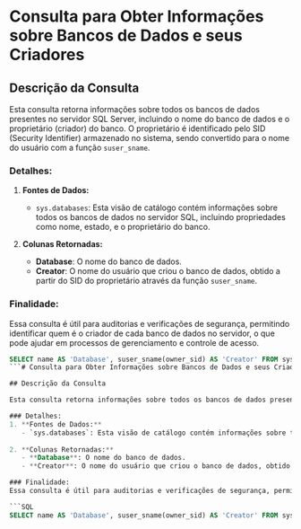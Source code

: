 # Consulta para Obter Informações sobre Bancos de Dados e seus Criadores

## Descrição da Consulta

Esta consulta retorna informações sobre todos os bancos de dados presentes no servidor SQL Server, incluindo o nome do banco de dados e o proprietário (criador) do banco. O proprietário é identificado pelo SID (Security Identifier) armazenado no sistema, sendo convertido para o nome do usuário com a função `suser_sname`.

### Detalhes:
1. **Fontes de Dados:**
   - `sys.databases`: Esta visão de catálogo contém informações sobre todos os bancos de dados no servidor SQL, incluindo propriedades como nome, estado, e o proprietário do banco.
   
2. **Colunas Retornadas:**
   - **Database**: O nome do banco de dados.
   - **Creator**: O nome do usuário que criou o banco de dados, obtido a partir do SID do proprietário através da função `suser_sname`.

### Finalidade:
Essa consulta é útil para auditorias e verificações de segurança, permitindo identificar quem é o criador de cada banco de dados no servidor, o que pode ajudar em processos de gerenciamento e controle de acesso.

```SQL
SELECT name AS 'Database', suser_sname(owner_sid) AS 'Creator' FROM sys.databases;
```# Consulta para Obter Informações sobre Bancos de Dados e seus Criadores

## Descrição da Consulta

Esta consulta retorna informações sobre todos os bancos de dados presentes no servidor SQL Server, incluindo o nome do banco de dados e o proprietário (criador) do banco. O proprietário é identificado pelo SID (Security Identifier) armazenado no sistema, sendo convertido para o nome do usuário com a função `suser_sname`.

### Detalhes:
1. **Fontes de Dados:**
   - `sys.databases`: Esta visão de catálogo contém informações sobre todos os bancos de dados no servidor SQL, incluindo propriedades como nome, estado, e o proprietário do banco.
   
2. **Colunas Retornadas:**
   - **Database**: O nome do banco de dados.
   - **Creator**: O nome do usuário que criou o banco de dados, obtido a partir do SID do proprietário através da função `suser_sname`.

### Finalidade:
Essa consulta é útil para auditorias e verificações de segurança, permitindo identificar quem é o criador de cada banco de dados no servidor, o que pode ajudar em processos de gerenciamento e controle de acesso.

```SQL
SELECT name AS 'Database', suser_sname(owner_sid) AS 'Creator' FROM sys.databases;
```